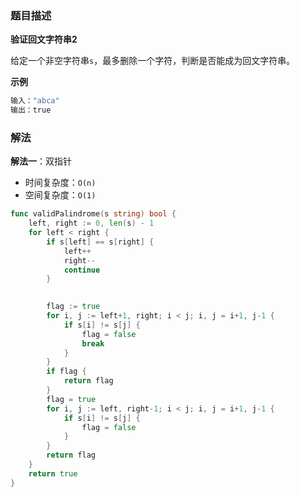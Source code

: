 ### 题目描述

**验证回文字符串2**

给定一个非空字符串`s`，最多删除一个字符，判断是否能成为回文字符串。

**示例**

```bash
输入："abca"
输出：true
```

### 解法

**解法一**：双指针

- 时间复杂度：`O(n)`
- 空间复杂度：`O(1)`

```go
func validPalindrome(s string) bool {
    left, right := 0, len(s) - 1
    for left < right {
        if s[left] == s[right] {
            left++
            right--
            continue
        }

        
        flag := true
        for i, j := left+1, right; i < j; i, j = i+1, j-1 {
            if s[i] != s[j] {
                flag = false
                break
            }
        }
        if flag {
            return flag
        }
        flag = true
        for i, j := left, right-1; i < j; i, j = i+1, j-1 {
            if s[i] != s[j] {
                flag = false
            }
        }
        return flag
    }
    return true
}
```





